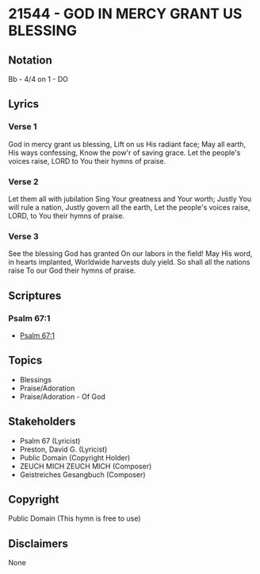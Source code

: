 # 21544 - GOD IN MERCY GRANT US BLESSING

## Notation

Bb - 4/4 on 1 - DO

## Lyrics

### Verse 1

God in mercy grant us blessing, Lift on us His radiant face; May all earth, His ways confessing, Know the pow'r of saving grace. Let the people's voices raise, LORD to You their hymns of praise.

### Verse 2

Let them all with jubilation Sing Your greatness and Your worth; Justly You will rule a nation, Justly govern all the earth, Let the people's voices raise, LORD, to You their hymns of praise.

### Verse 3

See the blessing God has granted On our labors in the field! May His word, in hearts implanted, Worldwide harvests duly yield. So shall all the nations raise To our God their hymns of praise.



## Scriptures

### Psalm 67:1

- [Psalm 67:1](https://www.biblegateway.com/passage/?search=Psalm%2067%3A1)


## Topics

- Blessings
- Praise/Adoration
- Praise/Adoration - Of God

## Stakeholders

- Psalm 67 (Lyricist)
- Preston, David G.  (Lyricist)
- Public Domain (Copyright Holder)
- ZEUCH MICH ZEUCH MICH (Composer)
- Geistreiches Gesangbuch (Composer)

## Copyright

Public Domain
(This hymn is free to use)

## Disclaimers

None


